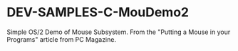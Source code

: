 DEV-SAMPLES-C-MouDemo2
======================

Simple OS/2 Demo of Mouse Subsystem. From the "Putting a Mouse in your Programs" article from PC Magazine. 
